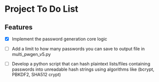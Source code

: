 # Project To Do List

## Features
- [x] Implement the password generation core logic
- [ ] Add a limit to how many passwords you can save to output file in multi_pwgen_v5.py
- [ ] Develop a python script that can hash plaintext lists/files containing passwords into unreadable hash strings using algorithms like (bcrypt, PBKDF2, SHA512 crypt)


